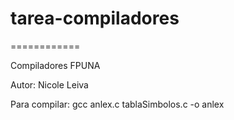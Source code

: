 # tarea-compiladores

============

Compiladores FPUNA

Autor: Nicole Leiva

Para compilar: gcc anlex.c tablaSimbolos.c -o anlex
